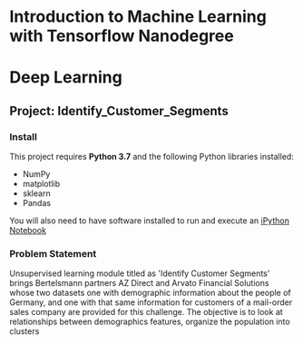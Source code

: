 # Introduction to Machine Learning with Tensorflow Nanodegree
# Deep Learning
## Project: Identify_Customer_Segments

### Install

This project requires **Python 3.7** and the following Python libraries installed:

- NumPy
- matplotlib
- sklearn
- Pandas

You will also need to have software installed to run and execute an [iPython Notebook](http://ipython.org/notebook.html)

### Problem Statement

Unsupervised learning module titled as 'Identify Customer Segments' brings Bertelsmann partners AZ Direct and Arvato Financial Solutions whose two datasets one with demographic information about the people of Germany, and one with that same information for customers of a mail-order sales company are provided for this challenge. The objective is to look at relationships between demographics features, organize the population into clusters
